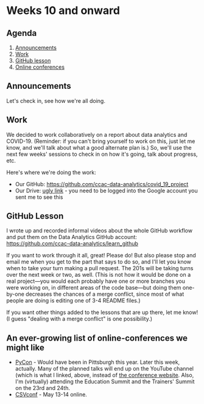 # Weeks 10 and onward

## Agenda
1. [Announcements](#announcements)
1. [Work](#work)
1. [GitHub lesson](#github)
1. [Online conferences](#online_confs)

## <span id="announcements">Announcements</span>

Let's check in, see how we're all doing.

## <span id="work">Work</span>

We decided to work collaboratively on a report about data analytics and COVID-19. (Reminder: if you can't bring yourself to work on this, just let me know, and we'll talk about what a good alternate plan is.) So, we'll use the next few weeks' sessions to check in on how it's going, talk about progress, etc.

Here's where we're doing the work:
* Our GitHub: https://github.com/ccac-data-analytics/covid_19_project
* Our Drive: [ugly link](https://drive.google.com/drive/folders/1NKMgWpdmpNneb-WJYa08tRK_JXfJ7qUg?usp=sharing) - you need to be logged into the Google account you sent me to see this


## <span id="github">GitHub Lesson</span>

I wrote up and recorded informal videos about the whole GitHub workflow and put them on the Data Analytics GitHub account: https://github.com/ccac-data-analytics/learn_github

If you want to work through it all, great! Please do! But also please stop and email me when you get to the part that says to do so, and I'll let you know when to take your turn making a pull request. The 201s will be taking turns over the next week or two, as well. (This is not how it would be done on a real project&mdash;you would each probably have one or more branches you were working on, in different areas of the code base&mdash;but doing them one-by-one decreases the chances of a merge conflict, since most of what people are doing is editing one of 3-4 README files.)

If you want other things added to the lessons that are up there, let me know! (I guess "dealing with a merge conflict" is one possibility.)

## <span id="online_confs">An ever-growing list of online-conferences we might like</span>

* [PyCon](https://www.youtube.com/channel/UCMjMBMGt0WJQLeluw6qNJuA) - Would have been in Pittsburgh this year. Later this week, actually. Many of the planned talks will end up on the YouTube channel (which is what I linked, above, instead of [the conference website](https://us.pycon.org/2020/). Also, I'm (virtually) attending the Education Summit and the Trainers' Summit on the 23rd and 24th.
* [CSVconf](https://csvconf.com/) - May 13-14 online. 